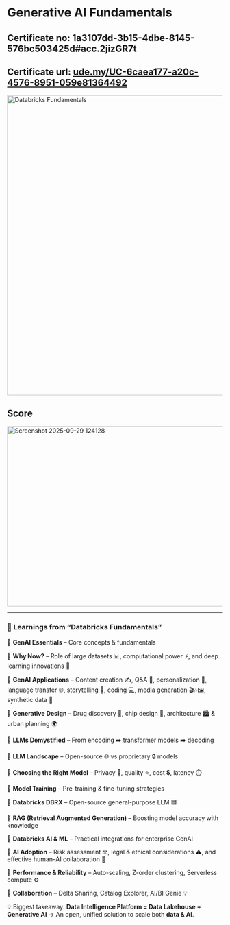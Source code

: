 
# Generative AI Fundamentals

## Certificate no: 1a3107dd-3b15-4dbe-8145-576bc503425d#acc.2jizGR7t
## Certificate url: [ude.my/UC-6caea177-a20c-4576-8951-059e81364492](https://credentials.databricks.com/1a3107dd-3b15-4dbe-8145-576bc503425d#acc.2jizGR7t)

<img width="800" height="700" alt="Databricks Fundamentals" src="https://github.com/user-attachments/assets/88a996af-f362-446b-b014-c865e685fa48" />

## Score

<img width="665" height="421" alt="Screenshot 2025-09-29 124128" src="https://github.com/user-attachments/assets/154435f4-f9dc-47e1-9415-7610409b208e" />

---

### 🌟 **Learnings from “Databricks Fundamentals”**

🔹 **GenAI Essentials** – Core concepts & fundamentals

🔹 **Why Now?** – Role of large datasets 📊, computational power ⚡, and deep learning innovations 🧠

🔹 **GenAI Applications** – Content creation ✍️, Q&A 🤖, personalization 🎯, language transfer 🌐, storytelling 📖, coding 💻, media generation 🎬🎶🖼️, synthetic data 🧩

🔹 **Generative Design** – Drug discovery 💊, chip design 🔬, architecture 🏙️ & urban planning 🌍

🔹 **LLMs Demystified** – From encoding ➡️ transformer models ➡️ decoding

🔹 **LLM Landscape** – Open-source 🌐 vs proprietary 🔒 models

🔹 **Choosing the Right Model** – Privacy 🔐, quality ⭐, cost 💲, latency ⏱️

🔹 **Model Training** – Pre-training & fine-tuning strategies

🔹 **Databricks DBRX** – Open-source general-purpose LLM 🟦

🔹 **RAG (Retrieval Augmented Generation)** – Boosting model accuracy with knowledge

🔹 **Databricks AI & ML** – Practical integrations for enterprise GenAI

🔹 **AI Adoption** – Risk assessment ⚖️, legal & ethical considerations ⚠️, and effective human–AI collaboration 🤝

🔹 **Performance & Reliability** – Auto-scaling, Z-order clustering, Serverless compute ⚙️

🔹 **Collaboration** – Delta Sharing, Catalog Explorer, AI/BI Genie 💡

💡 Biggest takeaway: **Data Intelligence Platform = Data Lakehouse + Generative AI** → An open, unified solution to scale both **data & AI**.
